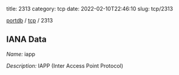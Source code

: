 title: 2313
category: tcp
date: 2022-02-10T22:46:10
slug: tcp/2313

[portdb](/) / [tcp](/category/tcp.html) / 2313


## IANA Data

_Name:_ iapp

_Description:_ IAPP (Inter Access Point Protocol)

